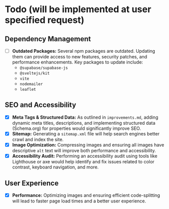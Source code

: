 # Todo (will be implemented at user specified request)

## Dependency Management

- [ ] **Outdated Packages:** Several npm packages are outdated. Updating them can provide access to new features, security patches, and performance enhancements. Key packages to update include:
  - `@supabase/supabase-js`
  - `@sveltejs/kit`
  - `vite`
  - `nodemailer`
  - `leaflet`

## SEO and Accessibility

- [x] **Meta Tags & Structured Data:** As outlined in `improvements.md`, adding dynamic meta titles, descriptions, and implementing structured data (Schema.org) for properties would significantly improve SEO.
- [x] **Sitemap:** Generating a `sitemap.xml` file will help search engines better crawl and index the site.
- [x] **Image Optimization:** Compressing images and ensuring all images have descriptive `alt` text will improve both performance and accessibility.
- [x] **Accessibility Audit:** Performing an accessibility audit using tools like Lighthouse or axe would help identify and fix issues related to color contrast, keyboard navigation, and more.

## User Experience

- [x] **Performance:** Optimizing images and ensuring efficient code-splitting will lead to faster page load times and a better user experience.
